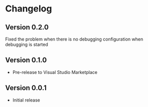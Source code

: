 # Changelog

## Version 0.2.0

Fixed the problem when there is no debugging configuration when debugging is started

## Version 0.1.0

* Pre-release to Visual Studio Marketplace

## Version 0.0.1

* Initial release
